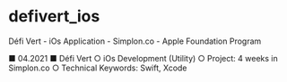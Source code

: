 # defivert_ios
Défi Vert - iOs Application - Simplon.co - Apple Foundation Program

■ 04.2021 ■ Défi Vert ○ iOs Development (Utility)
○ Project: 4 weeks in Simplon.co
○ Technical Keywords: Swift, Xcode
